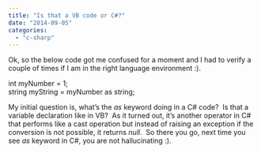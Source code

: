 ```yaml
---
title: "Is that a VB code or C#?"
date: "2014-09-05"
categories: 
  - "c-sharp"
---
```


Ok, so the below code got me confused for a moment and I had to verify a couple of times if I am in the right language environment :).

int myNumber = 1;  
string myString = myNumber as string;

  

My initial question is, what’s the _as_ keyword doing in a C# code?  Is that a variable declaration like in VB?  As it turned out, it’s another operator in C# that performs like a cast operation but instead of raising an exception if the conversion is not possible, it returns _null_.  So there you go, next time you see _as_ keyword in C#, you are not hallucinating :).

